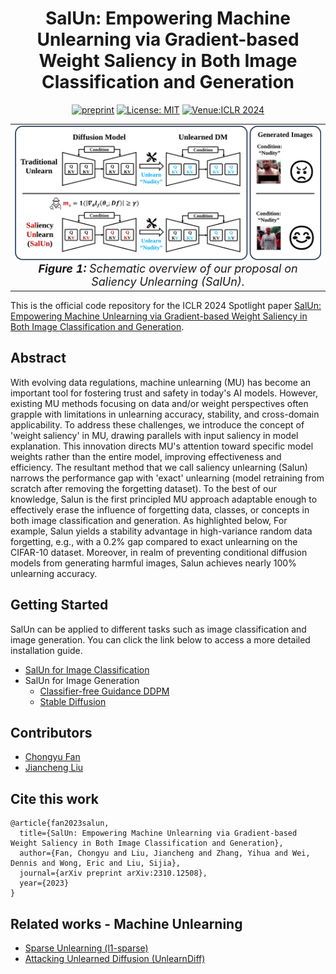 <div align='center'>
 
# SalUn: Empowering Machine Unlearning via Gradient-based Weight Saliency in Both Image Classification and Generation

[![preprint](https://img.shields.io/static/v1?label=arXiv&message=2310.12508&color=B31B1B)](https://arxiv.org/abs/2310.12508)
[![License: MIT](https://img.shields.io/badge/License-MIT-yellow.svg)](https://opensource.org/licenses/MIT)
[![Venue:ICLR 2024](https://img.shields.io/badge/Venue-ICLR%202024-007CFF)](https://iclr.cc/Conferences/2024)



<table align="center">
  <tr>
    <td align="center"> 
      <img src="Images/teaser-v2.png" alt="Image 1" style="width: 700px;"/> 
      <br>
      <em style="font-size: 18px;">  <strong style="font-size: 18px;">Figure 1:</strong> Schematic overview of our proposal on Saliency Unlearning (SalUn).</em>
    </td>
  </tr>
</table>
</div>

This is the official code repository for the ICLR 2024 Spotlight paper [SalUn: Empowering Machine Unlearning via Gradient-based Weight Saliency in Both Image Classification and Generation](https://arxiv.org/abs/2310.12508).

## Abstract

With evolving data regulations, machine unlearning (MU) has become an important tool for fostering trust and safety in today's AI models. However, existing MU methods focusing on  data and/or weight perspectives often grapple with limitations in unlearning accuracy, stability, and cross-domain applicability. To address these challenges, we introduce the concept of 'weight saliency' in  MU, drawing parallels with input saliency in model explanation. This innovation directs MU's attention toward specific model weights rather than the entire model, improving effectiveness and efficiency. The resultant method that we call saliency unlearning (Salun)   narrows the performance gap with 'exact' unlearning (model retraining from scratch after removing the forgetting dataset). To the best of our knowledge, Salun is the first principled MU approach adaptable enough to effectively erase the influence of forgetting data, classes, or concepts in both image classification and generation. As highlighted below, For example, Salun yields a stability advantage in high-variance random data forgetting, e.g., with a 0.2% gap compared to exact unlearning on the CIFAR-10 dataset.  Moreover, in realm of preventing conditional diffusion models from generating harmful images, Salun achieves nearly 100% unlearning accuracy.

## Getting Started
SalUn can be applied to different tasks such as image classification and image generation. You can click the link below to access a more detailed installation guide.
* [SalUn for Image Classification](Classification/README.md)
* SalUn for Image Generation
  * [Classifier-free Guidance DDPM](DDPM/README.md)
  * [Stable Diffusion](SD/README.md)

## Contributors

* [Chongyu Fan](https://a-f1.github.io/)
* [Jiancheng Liu](https://ljcc0930.github.io/)

## Cite this work
```
@article{fan2023salun,
  title={SalUn: Empowering Machine Unlearning via Gradient-based Weight Saliency in Both Image Classification and Generation},
  author={Fan, Chongyu and Liu, Jiancheng and Zhang, Yihua and Wei, Dennis and Wong, Eric and Liu, Sijia},
  journal={arXiv preprint arXiv:2310.12508},
  year={2023}
}
```

## Related works - Machine Unlearning

* [Sparse Unlearning (l1-sparse)](https://github.com/OPTML-Group/Unlearn-Sparse)
* [Attacking Unlearned Diffusion (UnlearnDiff)](https://github.com/OPTML-Group/Diffusion-MU-Attack)
